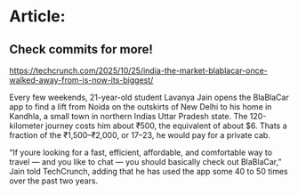 # Article:

## Check commits for more!
https://techcrunch.com/2025/10/25/india-the-market-blablacar-once-walked-away-from-is-now-its-biggest/

Every few weekends, 21-year-old student Lavanya Jain opens the BlaBlaCar app to find a lift from Noida on the outskirts of New Delhi to his home in Kandhla, a small town in northern Indias Uttar Pradesh state. The 120-kilometer journey costs him about ₹500, the equivalent of about $6. Thats a fraction of the ₹1,500–₹2,000, or $17–$23, he would pay for a private cab.

&#8220;If youre looking for a fast, efficient, affordable, and comfortable way to travel — and you like to chat — you should basically check out BlaBlaCar,&#8221; Jain told TechCrunch, adding that he has used the app some 40 to 50 times over the past two years.
